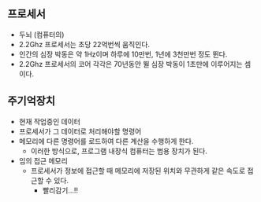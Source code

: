 ## 프로세서
  * 두뇌 (컴퓨터의)
  * 2.2Ghz 프로세서는 초당 22억번씩 움직인다.
  * 인간의 심장 박동은 약 1Hz이며 하루에 10만번, 1년에 3천만번 정도 뛴다.
  * 2.2Ghz 프로세서의 코어 각각은 70년동안 뛸 심장 박동이 1초만에 이루어지는 셈이다.

## 주기억장치
  * 현재 작업중인 데이터
  * 프로세서가 그 데이터로 처리해야할 명령어
  * 메모리에 다른 명령어를 로드하여 다른 계산을 수행하게 한다.
    * 이러한 방식으로, 프로그램 내장식 컴퓨터는 범용 장치가 된다.
  * 임의 접근 메모리
    * 프로세서가 정보에 접근할 때 메모리에 저장된 위치와 무관하게 같은 속도로 접근할 수 있다.
      * 빨리감기...!!